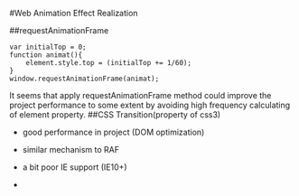 #Web Animation Effect Realization


##requestAnimationFrame

	var initialTop = 0;
	function animat(){
		element.style.top = (initialTop += 1/60);
	}
	window.requestAnimationFrame(animat);



It seems that apply requestAnimationFrame method could improve the project performance to some extent by avoiding high frequency calculating of element property.
##CSS Transition(property of css3)</h2>

* good performance in project (DOM optimization)
* similar mechanism to RAF

* a bit poor IE support (IE10+)
* 
